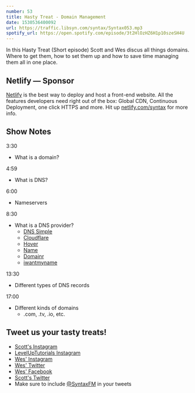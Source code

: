 ```yaml
---
number: 53
title: Hasty Treat - Domain Management
date: 1530536400092
url: https://traffic.libsyn.com/syntax/Syntax053.mp3
spotify_url: https://open.spotify.com/episode/3t2HlOzHZ6H1p10szeSH4U
---
```


In this Hasty Treat (Short episode) Scott and Wes discus all things domains. Where to get them, how to set them up and how to save time managing them all in one place.

## Netlify — Sponsor

[Netlify](https://netlify.com/syntax) is the best way to deploy and host a front-end website. All the features developers need right out of the box: Global CDN, Continuous Deployment, one click HTTPS and more. Hit up [netlify.com/syntax](https://netlify.com/syntax) for more info.

## Show Notes

3:30

* What is a domain?

4:59

* What is DNS?

6:00

* Nameservers

8:30

* What is a DNS provider?
  * [DNS Simple](https://dnsimple.com/)
  * [Cloudflare](https://www.cloudflare.com/)
  * [Hover](https://www.hover.com/)
  * [Name](https://www.name.com/)
  * [Domainr](https://domainr.com/)
  * [iwantmyname](https://iwantmyname.com/)

13:30

* Different types of DNS records

17:00

* Different kinds of domains
  * .com, .tv, .io, etc.

## Tweet us your tasty treats!

* [Scott's Instagram](https://www.instagram.com/stolinski/)
* [LevelUpTutorials Instagram](https://www.instagram.com/LevelUpTutorials/)
* [Wes' Instagram](https://www.instagram.com/wesbos/)
* [Wes' Twitter](https://twitter.com/wesbos)
* [Wes' Facebook](https://www.facebook.com/wesbos.developer)
* [Scott's Twitter](https://twitter.com/stolinski)
* Make sure to include [@SyntaxFM](https://twitter.com/SyntaxFM) in your tweets
